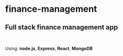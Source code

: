 # finance-management
## Full stack finance management app
<br>

Using: **node.js**, **Express**, **React**, **MongoDB**
